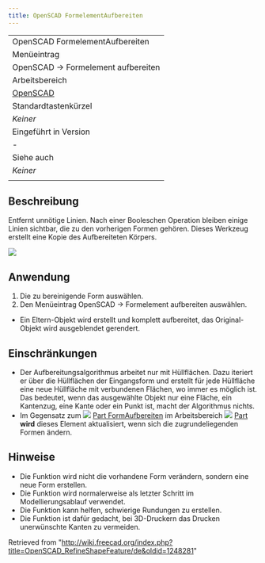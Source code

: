 ```yaml
---
title: OpenSCAD FormelementAufbereiten
---
```

|  |
| --- |
| OpenSCAD FormelementAufbereiten |
| Menüeintrag |
| OpenSCAD → Formelement aufbereiten |
| Arbeitsbereich |
| [OpenSCAD](/OpenSCAD_Workbench/de "OpenSCAD Workbench/de") |
| Standardtastenkürzel |
| *Keiner* |
| Eingeführt in Version |
| - |
| Siehe auch |
| *Keiner* |
|  |

## Beschreibung

Entfernt unnötige Linien. Nach einer Booleschen Operation bleiben einige Linien sichtbar, die zu den vorherigen Formen gehören. Dieses Werkzeug erstellt eine Kopie des Aufbereiteten Körpers.

![](/images/PartRefineShape_it.png)

## Anwendung

1. Die zu bereinigende Form auswählen.
2. Den Menüeintrag OpenSCAD → Formelement aufbereiten auswählen.

* Ein Eltern-Objekt wird erstellt und komplett aufbereitet, das Original-Objekt wird ausgeblendet gerendert.

## Einschränkungen

* Der Aufbereitungsalgorithmus arbeitet nur mit Hüllflächen. Dazu iteriert er über die Hüllflächen der Eingangsform und erstellt für jede Hüllfläche eine neue Hüllfläche mit verbundenen Flächen, wo immer es möglich ist. Das bedeutet, wenn das ausgewählte Objekt nur eine Fläche, ein Kantenzug, eine Kante oder ein Punkt ist, macht der Algorithmus nichts.
* Im Gegensatz zum ![](/images/Part_RefineShape.svg) [Part FormAufbereiten](/Part_RefineShape/de "Part RefineShape/de") im Arbeitsbereich ![](/images/Workbench_Part.svg) [Part](/Part_Workbench/de "Part Workbench/de") **wird** dieses Element aktualisiert, wenn sich die zugrundeliegenden Formen ändern.

## Hinweise

* Die Funktion wird nicht die vorhandene Form verändern, sondern eine neue Form erstellen.
* Die Funktion wird normalerweise als letzter Schritt im Modellierungsablauf verwendet.
* Die Funktion kann helfen, schwierige Rundungen zu erstellen.
* Die Funktion ist dafür gedacht, bei 3D-Druckern das Drucken unerwünschte Kanten zu vermeiden.

Retrieved from "<http://wiki.freecad.org/index.php?title=OpenSCAD_RefineShapeFeature/de&oldid=1248281>"